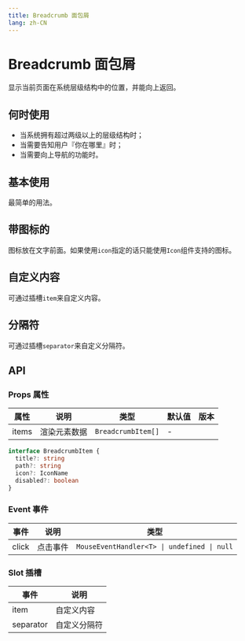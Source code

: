 ```yaml
---
title: Breadcrumb 面包屑
lang: zh-CN
---
```


# Breadcrumb 面包屑

显示当前页面在系统层级结构中的位置，并能向上返回。

## 何时使用

- 当系统拥有超过两级以上的层级结构时；
- 当需要告知用户『你在哪里』时；
- 当需要向上导航的功能时。

## 基本使用

最简单的用法。

<demo src="../../../../example/breadcrumb/basic.svelte"  github='Breadcrumb'></demo>

## 带图标的

图标放在文字前面。如果使用`icon`指定的话只能使用`Icon`组件支持的图标。

<demo src="../../../../example/breadcrumb/icon.svelte"  github='Breadcrumb'></demo>

## 自定义内容

可通过插槽`item`来自定义内容。

<demo src="../../../../example/breadcrumb/item.svelte"  github='Breadcrumb'></demo>

## 分隔符

可通过插槽`separator`来自定义分隔符。

<demo src="../../../../example/breadcrumb/separator.svelte"  github='Breadcrumb'></demo>

## API

### Props 属性

| 属性  | 说明         | 类型               | 默认值 | 版本 |
| ----- | ------------ | ------------------ | ------ | ---- |
| items | 渲染元素数据 | `BreadcrumbItem[]` | -      |      |

```ts
interface BreadcrumbItem {
  title?: string
  path?: string
  icon?: IconName
  disabled?: boolean
}
```

### Event 事件

| 事件  | 说明     | 类型                                        |
| ----- | -------- | ------------------------------------------- |
| click | 点击事件 | `MouseEventHandler<T> \| undefined \| null` |


### Slot 插槽

| 事件      | 说明         |
| --------- | ------------ |
| item      | 自定义内容   |
| separator | 自定义分隔符 |